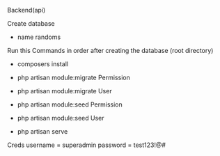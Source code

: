 Backend(api)

Create database
- name randoms

Run this Commands in order after creating the database (root directory)
- composers install
- php artisan module:migrate Permission
- php artisan module:migrate User

- php artisan module:seed Permission
- php artisan module:seed User

- php artisan serve


Creds
username = superadmin
password = test123!@#






